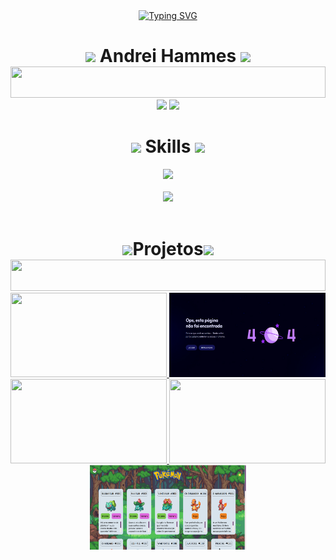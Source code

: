 <div align="center" style="text-align: center;">
  <a href="https://git.io/typing-svg">
    <img src="https://readme-typing-svg.herokuapp.com/?center=true&vCenter=true&color=42C920&lines=Hello,+I+am+Andrei+💫;I+am+a+Full-Stack+developer+💻;welcome+to+my+profile+" alt="Typing SVG">
  </a>
</div>

<h1 align="center" style="margin-bottom: 0;">
  <img src="https://media.giphy.com/media/vGWZEktceb6HS/giphy.gif" width="30">
  Andrei Hammes <img src="https://media.giphy.com/media/vGWZEktceb6HS/giphy.gif" width="30">
</h1>

<img width="100%" height="50" src="https://i.imgur.com/dBaSKWF.gif" />

<div align="center">
  
  <img height="150em" src="https://github-readme-stats-sigma-five.vercel.app/api?username=andreihammes&show_icons=true&theme=midnight-purple&include_all_commits=true&count_private=true"/>
  <img height="150em" src="https://github-readme-stats-sigma-five.vercel.app/api/top-langs/?username=andreihammes&theme=midnight-purple&hide_border=false&&layout=compact"/>
</div>


<h1 align="center">
  <img src="https://media.giphy.com/media/mPJZA10THoWoTbW8uV/giphy.gif" width="30">
  Skills
  <img src="https://media.giphy.com/media/mPJZA10THoWoTbW8uV/giphy.gif" width="30">
</h1>

<div align="center">
  <img src="https://skillicons.dev/icons?i=html,css,js,py,java,git,github,vscode,notion&perline=14" />
</div>

<br>

<div align="center">
  <img src="https://media.giphy.com/media/v1.Y2lkPTc5MGI3NjExbjlkOXZjczl1Z2c0cmdxdXg0bHFmdW9tYnlqd2hycXV2Ynd1c3ZleCZlcD12MV9pbnRlcm5hbF9naWZfYnlfaWQmY3Q9cw/WFZvB7VIXBgiz3oDXE/giphy.gif" width="80">
  </div>

  <br>

<h1 align="center" style="margin-bottom: 0;">
  <img src="https://media2.giphy.com/media/v1.Y2lkPTc5MGI3NjExeWM1emN6N3N4ZWJiaDk1NXkzdHg0dnR5dGIzYzN0Y3pyMXVxN201MiZlcD12MV9pbnRlcm5hbF9naWZfYnlfaWQmY3Q9cw/YPUh8SkoYuurwwV4bz/giphy.gif" width="30">Projetos<img src="https://media2.giphy.com/media/v1.Y2lkPTc5MGI3NjExeWM1emN6N3N4ZWJiaDk1NXkzdHg0dnR5dGIzYzN0Y3pyMXVxN201MiZlcD12MV9pbnRlcm5hbF9naWZfYnlfaWQmY3Q9cw/YPUh8SkoYuurwwV4bz/giphy.gif" width="30">
</h1>
  
<img width="100%" height="50" src="https://i.imgur.com/dBaSKWF.gif" />

<div align="center"> 
  <a href="https://andreihammes.github.io/player-de-musica/" target="_blank">
    <img src="https://media.licdn.com/dms/image/D4D22AQHHEJ3fB8t7Og/feedshare-shrink_2048_1536/0/1709083090354?e=1715212800&v=beta&t=hJx4hiY4lOySdBy4nmNM6gGR5eBUTJZUySvGzdmqxgM" width="250px" height="135">
  </a>
  <a href="https://andreihammes.github.io/projeto_erro-404/" target="_blank">
    <img src="https://raw.githubusercontent.com/AndreiHammes/projeto_erro-404/main/img/img-readme.png" width="250px" height="135">
  </a>
  <a href="https://andreihammes.github.io/Projeto-Dark-Souls/" target="_blank">
    <img src="https://media.licdn.com/dms/image/D4D22AQHL7tSPbrFJlQ/feedshare-shrink_800/0/1707886150894?e=1715212800&v=beta&t=fdl4X_pk6ChPJW1cO4f1x4bpC8n4v1E-edS6Bf3mqW4" width="250px" height="135">
  </a>
  <a href="https://andreihammes.github.io/projeto-joji/" target="_blank">
    <img src="https://media.licdn.com/dms/image/C4D22AQF4NzG7Z7wK8A/feedshare-shrink_800/0/1678945220029?e=1715212800&v=beta&t=7GUSzXYFHBVC0tTZfrA5MKiwOUTdTyL7PajZuL_184g" width="250px" height="135">
  </a>
  <a href="https://andreihammes.github.io/Pokedex/" target="_blank">
    <img src="https://raw.githubusercontent.com/AndreiHammes/Pokedex/main/src/img/readme-img.png" width="250px" height="135">
  </a>
</div>








